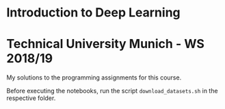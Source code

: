 # Introduction to Deep Learning
# Technical University Munich - WS 2018/19
My solutions to the programming assignments for this course.

Before executing the notebooks, run the script `download_datasets.sh` in the respective folder.
